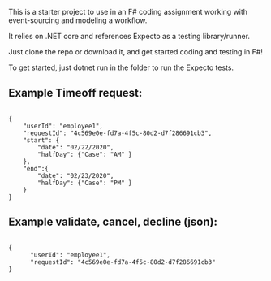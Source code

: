 This is a starter project to use in an F# coding assignment working with event-sourcing and modeling a workflow.

It relies on .NET core and references Expecto as a testing library/runner.

Just clone the repo or download it, and get started coding and testing in F#!

To get started, just dotnet run in the folder to run the Expecto tests.
<h2>Example Timeoff request:</h2>
<pre><code>
{
	"userId": "employee1",
	"requestId": "4c569e0e-fd7a-4f5c-80d2-d7f286691cb3",
	"start": {
		"date": "02/22/2020",
		"halfDay": {"Case": "AM" }
	},
	"end":{
		"date": "02/23/2020",
		"halfDay": {"Case": "PM" }
	}
}
</code></pre>

<h2>Example validate, cancel, decline (json):</h2>
<pre><code>
{
      "userId": "employee1",
      "requestId": "4c569e0e-fd7a-4f5c-80d2-d7f286691cb3"
}
</code></pre>